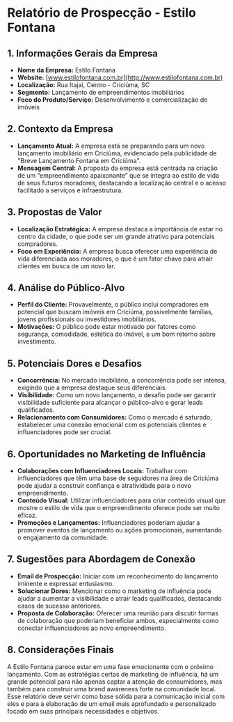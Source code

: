 # Relatório de Prospecção - Estilo Fontana

## 1. Informações Gerais da Empresa
- **Nome da Empresa:** Estilo Fontana
- **Website:** [www.estilofontana.com.br](http://www.estilofontana.com.br)
- **Localização:** Rua Itajaí, Centro - Criciúma, SC
- **Segmento:** Lançamento de empreendimentos imobiliários
- **Foco do Produto/Serviço:** Desenvolvimento e comercialização de imóveis

## 2. Contexto da Empresa
- **Lançamento Atual:** A empresa está se preparando para um novo lançamento imobiliário em Criciúma, evidenciado pela publicidade de "Breve Lançamento Fontana em Criciúma".
- **Mensagem Central:** A proposta da empresa está centrada na criação de um “empreendimento apaixonante” que se integra ao estilo de vida de seus futuros moradores, destacando a localização central e o acesso facilitado a serviços e infraestrutura.

## 3. Propostas de Valor
- **Localização Estratégica:** A empresa destaca a importância de estar no centro da cidade, o que pode ser um grande atrativo para potenciais compradores.
- **Foco em Experiência:** A empresa busca oferecer uma experiência de vida diferenciada aos moradores, o que é um fator chave para atrair clientes em busca de um novo lar.

## 4. Análise do Público-Alvo
- **Perfil do Cliente:** Provavelmente, o público inclui compradores em potencial que buscam imóveis em Criciúma, possivelmente famílias, jovens profissionais ou investidores imobiliários.
- **Motivações:** O público pode estar motivado por fatores como segurança, comodidade, estética do imóvel, e um bom retorno sobre investimento.

## 5. Potenciais Dores e Desafios
- **Concorrência:** No mercado imobiliário, a concorrência pode ser intensa, exigindo que a empresa destaque seus diferenciais.
- **Visibilidade:** Como um novo lançamento, o desafio pode ser garantir visibilidade suficiente para alcançar o público-alvo e gerar leads qualificados.
- **Relacionamento com Consumidores:** Como o mercado é saturado, estabelecer uma conexão emocional com os potenciais clientes e influenciadores pode ser crucial.

## 6. Oportunidades no Marketing de Influência
- **Colaborações com Influenciadores Locais:** Trabalhar com influenciadores que têm uma base de seguidores na área de Criciúma pode ajudar a construir confiança e atratividade para o novo empreendimento.
- **Conteúdo Visual:** Utilizar influenciadores para criar conteúdo visual que mostre o estilo de vida que o empreendimento oferece pode ser muito eficaz.
- **Promoções e Lançamentos:** Influenciadores poderiam ajudar a promover eventos de lançamento ou ações promocionais, aumentando o engajamento da comunidade.

## 7. Sugestões para Abordagem de Conexão
- **Email de Prospecção:** Iniciar com um reconhecimento do lançamento iminente e expressar entusiasmo. 
- **Solucionar Dores:** Mencionar como o marketing de influência pode ajudar a aumentar a visibilidade e atrair leads qualificados, destacando casos de sucesso anteriores.
- **Proposta de Colaboração:** Oferecer uma reunião para discutir formas de colaboração que poderiam beneficiar ambos, especialmente como conectar influenciadores ao novo empreendimento.

## 8. Considerações Finais
A Estilo Fontana parece estar em uma fase emocionante com o próximo lançamento. Com as estratégias certas de marketing de influência, há um grande potencial para não apenas captar a atenção de consumidores, mas também para construir uma brand awareness forte na comunidade local. Esse relatório deve servir como base sólida para a comunicação inicial com eles e para a elaboração de um email mais aprofundado e personalizado focado em suas principais necessidades e objetivos.